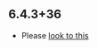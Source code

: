 ## 6.4.3+36

- Please [look to this](https://dooboolab.github.io/flutter_sound/book/CHANGELOG.html)

